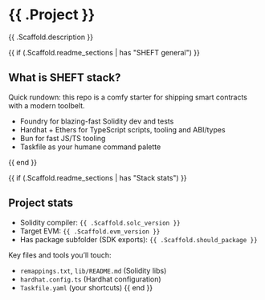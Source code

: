# {{ .Project }}

{{ .Scaffold.description }}

{{ if (.Scaffold.readme_sections | has "SHEFT general") }}
## What is SHEFT stack?
Quick rundown: this repo is a comfy starter for shipping smart contracts with a modern toolbelt.

- Foundry for blazing-fast Solidity dev and tests
- Hardhat + Ethers for TypeScript scripts, tooling and ABI/types
- Bun for fast JS/TS tooling
- Taskfile as your humane command palette

{{ end }}

{{ if (.Scaffold.readme_sections | has "Stack stats") }}
## Project stats
- Solidity compiler: `{{ .Scaffold.solc_version }}`
- Target EVM: `{{ .Scaffold.evm_version }}`
- Has package subfolder (SDK exports): `{{ .Scaffold.should_package }}`

Key files and tools you’ll touch:
- `remappings.txt`, `lib/README.md` (Solidity libs)
- `hardhat.config.ts` (Hardhat configuration)
- `Taskfile.yaml` (your shortcuts)
{{ end }}
